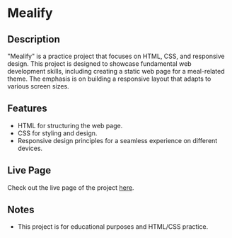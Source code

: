 # Mealify

## Description
"Mealify" is a practice project that focuses on HTML, CSS, and responsive design. This project is designed to showcase fundamental web development skills, including creating a static web page for a meal-related theme. The emphasis is on building a responsive layout that adapts to various screen sizes.

## Features
- HTML for structuring the web page.
- CSS for styling and design.
- Responsive design principles for a seamless experience on different devices.

## Live Page
Check out the live page of the project [here](https://alaakholif.github.io/Mealify/). 

## Notes
- This project is for educational purposes and HTML/CSS practice.
